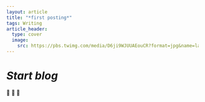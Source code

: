 ```yaml
---
layout: article
title: "*first posting*"
tags: Writing
article_header:
  type: cover
  image:
    src: https://pbs.twimg.com/media/D6ji9WJUUAEouCR?format=jpg&name=large.jpg
---
```



# *Start blog*
:ghost: :ghost: :ghost:
